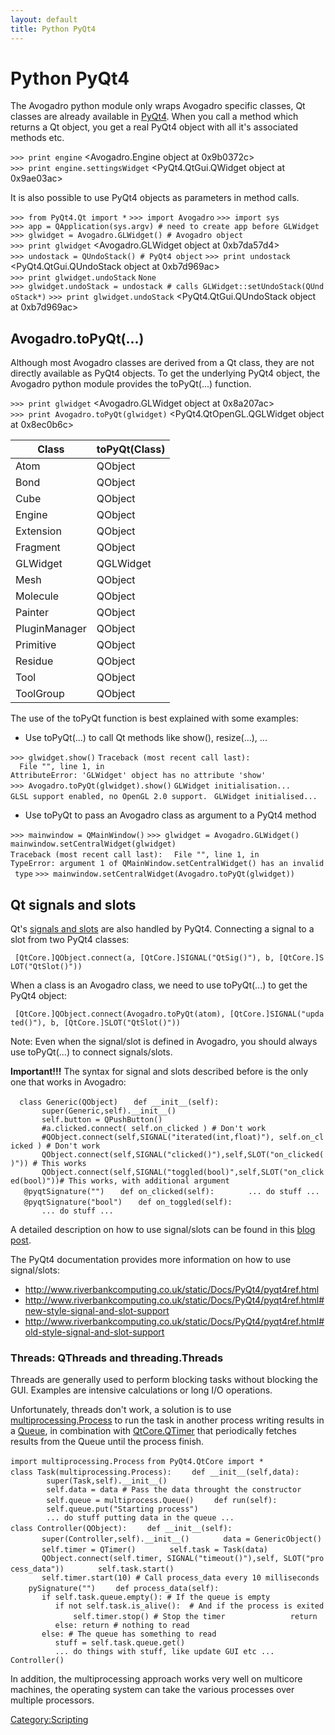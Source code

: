 ```yaml
---
layout: default
title: Python PyQt4
---
```


# Python PyQt4

The Avogadro python module only wraps Avogadro specific classes, Qt classes are already available in [PyQt4](http://www.riverbankcomputing.co.uk/static/Docs/PyQt4/pyqt4ref.html). When you call a method which returns a Qt object, you get a real PyQt4 object with all it's associated methods etc.

`>>> print engine`
<Avogadro.Engine object at 0x9b0372c>
`>>> print engine.settingsWidget`
<PyQt4.QtGui.QWidget object at 0x9ae03ac>

It is also possible to use PyQt4 objects as parameters in method calls.

`>>> from PyQt4.Qt import *`
`>>> import Avogadro`
`>>> import sys`
`>>> app = QApplication(sys.argv) # need to create app before GLWidget`
`>>> glwidget = Avogadro.GLWidget() # Avogadro object`
`>>> print glwidget`
<Avogadro.GLWidget object at 0xb7da57d4>
`>>> undostack = QUndoStack() # PyQt4 object`
`>>> print undostack`
<PyQt4.QtGui.QUndoStack object at 0xb7d969ac>
`>>> print glwidget.undoStack`
`None`
`>>> glwidget.undoStack = undostack # calls GLWidget::setUndoStack(QUndoStack*)`
`>>> print glwidget.undoStack`
<PyQt4.QtGui.QUndoStack object at 0xb7d969ac>

Avogadro.toPyQt(...)
--------------------

Although most Avogadro classes are derived from a Qt class, they are not directly available as PyQt4 objects. To get the underlying PyQt4 object, the Avogadro python module provides the toPyQt(...) function.

`>>> print glwidget`
<Avogadro.GLWidget object at 0x8a207ac>
`>>> print Avogadro.toPyQt(glwidget)`
<PyQt4.QtOpenGL.QGLWidget object at 0x8ec0b6c>

| Class         | toPyQt(Class) |
|---------------|---------------|
| Atom          | QObject       |
| Bond          | QObject       |
| Cube          | QObject       |
| Engine        | QObject       |
| Extension     | QObject       |
| Fragment      | QObject       |
| GLWidget      | QGLWidget     |
| Mesh          | QObject       |
| Molecule      | QObject       |
| Painter       | QObject       |
| PluginManager | QObject       |
| Primitive     | QObject       |
| Residue       | QObject       |
| Tool          | QObject       |
| ToolGroup     | QObject       |

The use of the toPyQt function is best explained with some examples:

-   Use toPyQt(...) to call Qt methods like show(), resize(...), ...

`>>> glwidget.show()`
`Traceback (most recent call last):`
`  File "`<stdin>`", line 1, in `<module>
`AttributeError: 'GLWidget' object has no attribute 'show'`
`>>> Avogadro.toPyQt(glwidget).show()`
`GLWidget initialisation... `
`GLSL support enabled, no OpenGL 2.0 support. `
`GLWidget initialised... `

-   Use toPyQt to pass an Avogadro class as argument to a PyQt4 method

`>>> mainwindow = QMainWindow()`
`>>> glwidget = Avogadro.GLWidget()`
`mainwindow.setCentralWidget(glwidget)`
`Traceback (most recent call last):`
`  File "`<stdin>`", line 1, in `<module>
`TypeError: argument 1 of QMainWindow.setCentralWidget() has an invalid type`
`>>> mainwindow.setCentralWidget(Avogadro.toPyQt(glwidget))`

Qt signals and slots
--------------------

Qt's [signals and slots](http://www.riverbankcomputing.co.uk/static/Docs/PyQt4/pyqt4ref.html#signal-and-slot-support) are also handled by PyQt4. Connecting a signal to a slot from two PyQt4 classes:

` [QtCore.]QObject.connect(a, [QtCore.]SIGNAL("QtSig()"), b, [QtCore.]SLOT("QtSlot()"))`

When a class is an Avogadro class, we need to use toPyQt(...) to get the PyQt4 object:

` [QtCore.]QObject.connect(Avogadro.toPyQt(atom), [QtCore.]SIGNAL("updated()"), b, [QtCore.]SLOT("QtSlot()"))`

Note: Even when the signal/slot is defined in Avogadro, you should always use toPyQt(...) to connect signals/slots.

**Important!!!** The syntax for signal and slots described before is the only one that works in Avogadro:

`  class Generic(QObject)`
`   def __init__(self):`
`       super(Generic,self).__init__()`
`       self.button = QPushButton()`
`       #a.clicked.connect( self.on_clicked ) # Don't work`
`       #QObject.connect(self,SIGNAL("iterated(int,float)"), self.on_clicked ) # Don't work`
`       QObject.connect(self,SIGNAL("clicked()"),self,SLOT("on_clicked()")) # This works`
`       QObject.connect(self,SIGNAL("toggled(bool)",self,SLOT("on_clicked(bool)"))# This works, with additional argument`
`   @pyqtSignature("")`
`   def on_clicked(self):`
`       ... do stuff ...`
`   @pyqtSignature("bool")`
`   def on_toggled(self):`
`       ... do stuff ...`

A detailed description on how to use signal/slots can be found in this [blog post](http://timvdm.blogspot.com/2008/12/avogadro-gets-new-python-wrappers.html).

The PyQt4 documentation provides more information on how to use signal/slots:

-   <http://www.riverbankcomputing.co.uk/static/Docs/PyQt4/pyqt4ref.html>
-   <http://www.riverbankcomputing.co.uk/static/Docs/PyQt4/pyqt4ref.html#new-style-signal-and-slot-support>
-   <http://www.riverbankcomputing.co.uk/static/Docs/PyQt4/pyqt4ref.html#old-style-signal-and-slot-support>

### Threads: QThreads and threading.Threads

Threads are generally used to perform blocking tasks without blocking the GUI. Examples are intensive calculations or long I/O operations.

Unfortunately, threads don't work, a solution is to use [multiprocessing.Process](http://docs.python.org/library/multiprocessing.html#multiprocessing.Process) to run the task in another process writing results in a [Queue](http://docs.python.org/library/multiprocessing.html#multiprocessing.Queue), in combination with [QtCore.QTimer](http://doc.trolltech.com/4.3/qtimer.html) that periodically fetches results from the Queue until the process finish.

`import multiprocessing.Process`
`from PyQt4.QtCore import *`
`class Task(multiprocessing.Process):`
`    def __init__(self,data):`
`        super(Task,self).__init__()`
`        self.data = data # Pass the data throught the constructor`
`        self.queue = multiprocess.Queue()`
`    def run(self):`
`        self.queue.put("Starting process")`
`        ... do stuff putting data in the queue ...`
`class Controller(QObject):`
`    def __init__(self):`
`       super(Controller,self).__init__()`
`       data = GenericObject()`
`       self.timer = QTimer()`
`       self.task = Task(data)`
`       QObject.connect(self.timer, SIGNAL("timeout()"),self, SLOT("process_data"))`
`       self.task.start()`
`       self.timer.start(10) # Call process_data every 10 milliseconds`
`    pySignature("")`
`    def process_data(self):`
`       if self.task.queue.empty(): # If the queue is empty`
`          if not self.task.is_alive():  # And if the process is exited`
`              self.timer.stop() # Stop the timer`
`              return `
`          else: return # nothing to read`
`       else: # The queue has something to read`
`          stuff = self.task.queue.get()`
`          ... do things with stuff, like update GUI etc ...`
`Controller()`

In addition, the multiprocessing approach works very well on multicore machines, the operating system can take the various processes over multiple processors.

<Category:Scripting>

